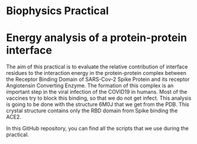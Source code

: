 # Biophysics Practical
# Energy analysis of a protein-protein interface
The aim of this practical is to evaluate the relative contribution of interface residues to the interaction energy in the protein-protein complex between the Receptor Binding Domain of SARS-Cov-2 Spike Protein and its receptor Angiotensin Converting Enzyme. The formation of this complex is an important step in the viral infection of the COVID19 in humans. Most of the vaccines try to block this binding, so that we do not get infect. This analysis is going to be done with the structure 6M0J that we get from the PDB. This crystal structure contains only the RBD domain from Spike binding the ACE2.

In this GitHub repository, you can find all the scripts that we use during the practical.
